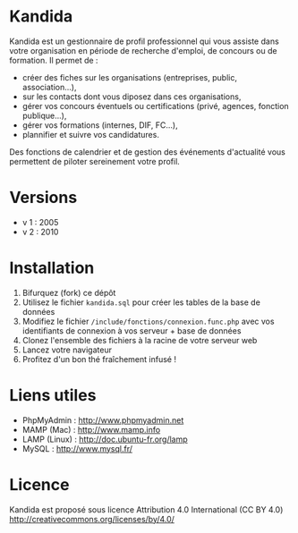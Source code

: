 Kandida
=======

Kandida est un gestionnaire de profil professionnel qui vous assiste dans votre organisation en période de recherche d'emploi, de concours ou de formation. Il permet de :
- créer des fiches sur les organisations (entreprises, public, association...), 
- sur les contacts dont vous diposez dans ces organisations, 
- gérer vos concours éventuels ou certifications (privé, agences, fonction publique...), 
- gérer vos formations (internes, DIF, FC...),
- plannifier et suivre vos candidatures.

Des fonctions de calendrier et de gestion des événements d'actualité vous permettent de piloter sereinement votre profil.


Versions
========
- v 1 : 2005
- v 2 : 2010

Installation
============
1. Bifurquez (fork) ce dépôt
2. Utilisez le fichier `kandida.sql` pour créer les tables de la base de données
3. Modifiez le fichier `/include/fonctions/connexion.func.php` avec vos identifiants de connexion à vos serveur + base de données
4. Clonez l'ensemble des fichiers à la racine de votre serveur web
5. Lancez votre navigateur
6. Profitez d'un bon thé fraîchement infusé !

Liens utiles
============
- PhpMyAdmin : http://www.phpmyadmin.net
- MAMP (Mac) : http://www.mamp.info
- LAMP (Linux) : http://doc.ubuntu-fr.org/lamp
- MySQL : http://www.mysql.fr/

Licence
=======
Kandida est proposé sous licence Attribution 4.0 International (CC BY 4.0) http://creativecommons.org/licenses/by/4.0/
